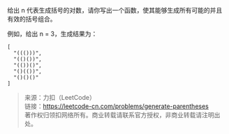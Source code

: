 给出 n 代表生成括号的对数，请你写出一个函数，使其能够生成所有可能的并且有效的括号组合。

例如，给出 n = 3，生成结果为：
```
[
  "((()))",
  "(()())",
  "(())()",
  "()(())",
  "()()()"
]
```

> 来源：力扣（LeetCode）  
> 链接：https://leetcode-cn.com/problems/generate-parentheses  
> 著作权归领扣网络所有。商业转载请联系官方授权，非商业转载请注明出处。  